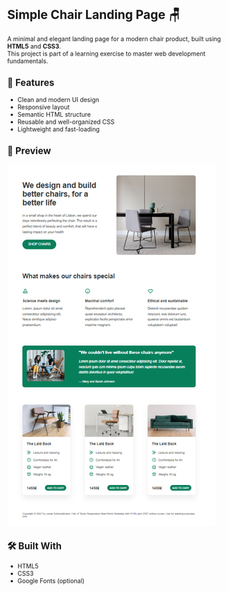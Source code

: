 # Simple Chair Landing Page 🪑

A minimal and elegant landing page for a modern chair product, built using **HTML5** and **CSS3**.  
This project is part of a learning exercise to master web development fundamentals.

## 🚀 Features

- Clean and modern UI design
- Responsive layout
- Semantic HTML structure
- Reusable and well-organized CSS
- Lightweight and fast-loading

## 📸 Preview

![Chair Landing Page Screenshot](./screenshot.png)  

## 🛠️ Built With

- HTML5
- CSS3
- Google Fonts (optional)

